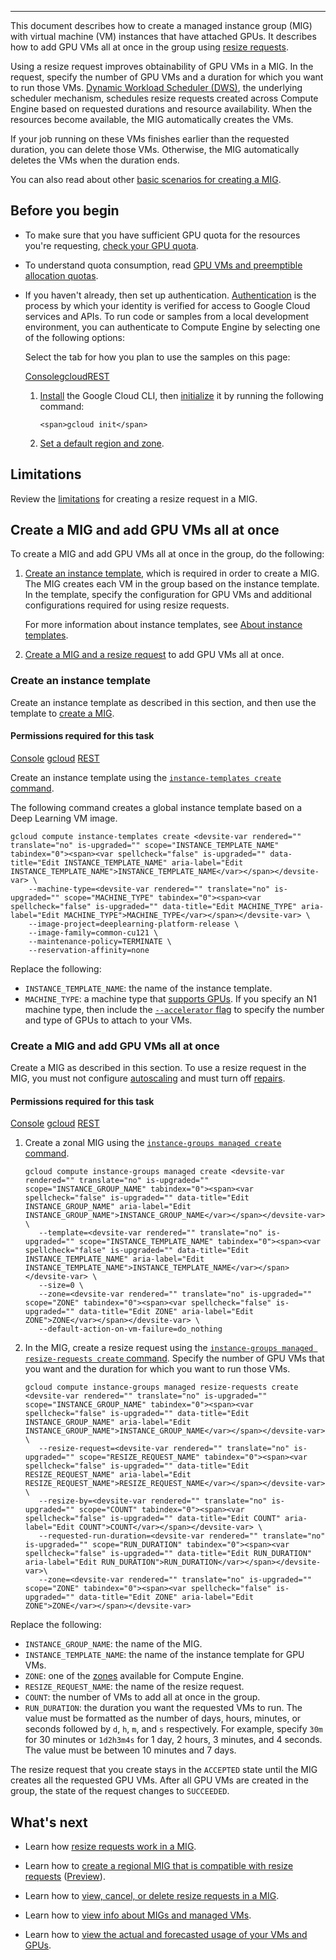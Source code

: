 ___

This document describes how to create a managed instance group (MIG) with virtual machine (VM) instances that have attached GPUs. It describes how to add GPU VMs all at once in the group using [resize requests](https://cloud.google.com/compute/docs/instance-groups/about-resize-requests-mig).

Using a resize request improves obtainability of GPU VMs in a MIG. In the request, specify the number of GPU VMs and a duration for which you want to run those VMs. [Dynamic Workload Scheduler (DWS)](https://cloud.google.com/blog/products/compute/introducing-dynamic-workload-scheduler), the underlying scheduler mechanism, schedules resize requests created across Compute Engine based on requested durations and resource availability. When the resources become available, the MIG automatically creates the VMs.

If your job running on these VMs finishes earlier than the requested duration, you can delete those VMs. Otherwise, the MIG automatically deletes the VMs when the duration ends.

You can also read about other [basic scenarios for creating a MIG](https://cloud.google.com/compute/docs/instance-groups/creating-groups-of-managed-instances#create_managed_group).

## Before you begin

-   To make sure that you have sufficient GPU quota for the resources you're requesting, [check your GPU quota](https://cloud.google.com/compute/resource-usage#gpu_quota).
-   To understand quota consumption, read [GPU VMs and preemptible allocation quotas](https://cloud.google.com/compute/docs/gpus/create-vm-with-gpus#preemptible-quotas).
-   If you haven't already, then set up authentication. [Authentication](https://cloud.google.com/compute/docs/authentication) is the process by which your identity is verified for access to Google Cloud services and APIs. To run code or samples from a local development environment, you can authenticate to Compute Engine by selecting one of the following options:
    
    Select the tab for how you plan to use the samples on this page:
    
    [Console](https://cloud.google.com/compute/docs/instance-groups/create-mig-with-gpu-vms#console)[gcloud](https://cloud.google.com/compute/docs/instance-groups/create-mig-with-gpu-vms#gcloud)[REST](https://cloud.google.com/compute/docs/instance-groups/create-mig-with-gpu-vms#rest)
    
    1.  [Install](https://cloud.google.com/sdk/docs/install) the Google Cloud CLI, then [initialize](https://cloud.google.com/sdk/docs/initializing) it by running the following command:
        
        ```
        <span>gcloud init</span>
        ```
        
    2.  [Set a default region and zone](https://cloud.google.com/compute/docs/gcloud-compute#set_default_zone_and_region_in_your_local_client).
    

## Limitations

Review the [limitations](https://cloud.google.com/compute/docs/instance-groups/about-resize-requests-mig#limitations) for creating a resize request in a MIG.

## Create a MIG and add GPU VMs all at once

To create a MIG and add GPU VMs all at once in the group, do the following:

1.  [Create an instance template](https://cloud.google.com/compute/docs/instance-groups/create-mig-with-gpu-vms#create-instance-template), which is required in order to create a MIG. The MIG creates each VM in the group based on the instance template. In the template, specify the configuration for GPU VMs and additional configurations required for using resize requests.
    
    For more information about instance templates, see [About instance templates](https://cloud.google.com/compute/docs/instance-templates).
    
2.  [Create a MIG and a resize request](https://cloud.google.com/compute/docs/instance-groups/create-mig-with-gpu-vms#create-mig-and-add-gpu-vms-all-at-once) to add GPU VMs all at once.
    

### Create an instance template

Create an instance template as described in this section, and then use the template to [create a MIG](https://cloud.google.com/compute/docs/instance-groups/create-mig-with-gpu-vms#create-mig-and-add-gpu-vms-all-at-once).

#### Permissions required for this task

[Console](https://cloud.google.com/compute/docs/instance-groups/create-mig-with-gpu-vms#console) [gcloud](https://cloud.google.com/compute/docs/instance-groups/create-mig-with-gpu-vms#gcloud) [REST](https://cloud.google.com/compute/docs/instance-groups/create-mig-with-gpu-vms#rest)

Create an instance template using the [`instance-templates create` command](https://cloud.google.com/sdk/gcloud/reference/compute/instance-templates/create).

The following command creates a global instance template based on a Deep Learning VM image.

```
gcloud compute instance-templates create <devsite-var rendered="" translate="no" is-upgraded="" scope="INSTANCE_TEMPLATE_NAME" tabindex="0"><span><var spellcheck="false" is-upgraded="" data-title="Edit INSTANCE_TEMPLATE_NAME" aria-label="Edit INSTANCE_TEMPLATE_NAME">INSTANCE_TEMPLATE_NAME</var></span></devsite-var> \
    --machine-type=<devsite-var rendered="" translate="no" is-upgraded="" scope="MACHINE_TYPE" tabindex="0"><span><var spellcheck="false" is-upgraded="" data-title="Edit MACHINE_TYPE" aria-label="Edit MACHINE_TYPE">MACHINE_TYPE</var></span></devsite-var> \
    --image-project=deeplearning-platform-release \
    --image-family=common-cu121 \
    --maintenance-policy=TERMINATE \
    --reservation-affinity=none
```

Replace the following:

-   `INSTANCE_TEMPLATE_NAME`: the name of the instance template.
-   `MACHINE_TYPE`: a machine type that [supports GPUs](https://cloud.google.com/compute/docs/gpus/about-gpus#gpu-machine-types). If you specify an N1 machine type, then include the [`--accelerator` flag](https://cloud.google.com/sdk/gcloud/reference/compute/instance-templates/create#--accelerator) to specify the number and type of GPUs to attach to your VMs.

### Create a MIG and add GPU VMs all at once

Create a MIG as described in this section. To use a resize request in the MIG, you must not configure [autoscaling](https://cloud.google.com/compute/docs/autoscaler) and must turn off [repairs](https://cloud.google.com/compute/docs/instance-groups/about-repair).

#### Permissions required for this task

[Console](https://cloud.google.com/compute/docs/instance-groups/create-mig-with-gpu-vms#console) [gcloud](https://cloud.google.com/compute/docs/instance-groups/create-mig-with-gpu-vms#gcloud) [REST](https://cloud.google.com/compute/docs/instance-groups/create-mig-with-gpu-vms#rest)

1.  Create a zonal MIG using the [`instance-groups managed create` command](https://cloud.google.com/sdk/gcloud/reference/compute/instance-groups/managed/create).
    
    ```
    gcloud compute instance-groups managed create <devsite-var rendered="" translate="no" is-upgraded="" scope="INSTANCE_GROUP_NAME" tabindex="0"><span><var spellcheck="false" is-upgraded="" data-title="Edit INSTANCE_GROUP_NAME" aria-label="Edit INSTANCE_GROUP_NAME">INSTANCE_GROUP_NAME</var></span></devsite-var> \
       --template=<devsite-var rendered="" translate="no" is-upgraded="" scope="INSTANCE_TEMPLATE_NAME" tabindex="0"><span><var spellcheck="false" is-upgraded="" data-title="Edit INSTANCE_TEMPLATE_NAME" aria-label="Edit INSTANCE_TEMPLATE_NAME">INSTANCE_TEMPLATE_NAME</var></span></devsite-var> \
       --size=0 \
       --zone=<devsite-var rendered="" translate="no" is-upgraded="" scope="ZONE" tabindex="0"><span><var spellcheck="false" is-upgraded="" data-title="Edit ZONE" aria-label="Edit ZONE">ZONE</var></span></devsite-var> \
       --default-action-on-vm-failure=do_nothing
    ```
    
2.  In the MIG, create a resize request using the [`instance-groups managed resize-requests create` command](https://cloud.google.com/sdk/gcloud/reference/compute/instance-groups/managed/resize-requests/create). Specify the number of GPU VMs that you want and the duration for which you want to run those VMs.
    
    ```
    gcloud compute instance-groups managed resize-requests create <devsite-var rendered="" translate="no" is-upgraded="" scope="INSTANCE_GROUP_NAME" tabindex="0"><span><var spellcheck="false" is-upgraded="" data-title="Edit INSTANCE_GROUP_NAME" aria-label="Edit INSTANCE_GROUP_NAME">INSTANCE_GROUP_NAME</var></span></devsite-var> \
       --resize-request=<devsite-var rendered="" translate="no" is-upgraded="" scope="RESIZE_REQUEST_NAME" tabindex="0"><span><var spellcheck="false" is-upgraded="" data-title="Edit RESIZE_REQUEST_NAME" aria-label="Edit RESIZE_REQUEST_NAME">RESIZE_REQUEST_NAME</var></span></devsite-var> \
       --resize-by=<devsite-var rendered="" translate="no" is-upgraded="" scope="COUNT" tabindex="0"><span><var spellcheck="false" is-upgraded="" data-title="Edit COUNT" aria-label="Edit COUNT">COUNT</var></span></devsite-var> \
       --requested-run-duration=<devsite-var rendered="" translate="no" is-upgraded="" scope="RUN_DURATION" tabindex="0"><span><var spellcheck="false" is-upgraded="" data-title="Edit RUN_DURATION" aria-label="Edit RUN_DURATION">RUN_DURATION</var></span></devsite-var>\
       --zone=<devsite-var rendered="" translate="no" is-upgraded="" scope="ZONE" tabindex="0"><span><var spellcheck="false" is-upgraded="" data-title="Edit ZONE" aria-label="Edit ZONE">ZONE</var></span></devsite-var>
    ```
    

Replace the following:

-   `INSTANCE_GROUP_NAME`: the name of the MIG.
-   `INSTANCE_TEMPLATE_NAME`: the name of the instance template for GPU VMs.
-   `ZONE`: one of the [zones](https://cloud.google.com/compute/docs/regions-zones) available for Compute Engine.
-   `RESIZE_REQUEST_NAME`: the name of the resize request.
-   `COUNT`: the number of VMs to add all at once in the group.
-   `RUN_DURATION`: the duration you want the requested VMs to run. The value must be formatted as the number of days, hours, minutes, or seconds followed by `d`, `h`, `m`, and `s` respectively. For example, specify `30m` for 30 minutes or `1d2h3m4s` for 1 day, 2 hours, 3 minutes, and 4 seconds. The value must be between 10 minutes and 7 days.

The resize request that you create stays in the `ACCEPTED` state until the MIG creates all the requested GPU VMs. After all GPU VMs are created in the group, the state of the request changes to `SUCCEEDED`.

## What's next

-   Learn how [resize requests work in a MIG](https://cloud.google.com/compute/docs/instance-groups/about-resize-requests-mig#how-resize-requests-work).
    
-   Learn how to [create a regional MIG that is compatible with resize requests](https://cloud.google.com/compute/docs/instance-groups/create-resize-requests-mig#create-mig) ([Preview](https://cloud.google.com/products#product-launch-stages)).
    
-   Learn how to [view, cancel, or delete resize requests in a MIG](https://cloud.google.com/compute/docs/instance-groups/manage-resize-requests-mig).
    
-   Learn how to [view info about MIGs and managed VMs](https://cloud.google.com/compute/docs/instance-groups/getting-info-about-migs).
    

-   Learn how to [view the actual and forecasted usage of your VMs and GPUs](https://cloud.google.com/capacity-planner/docs/view-data).